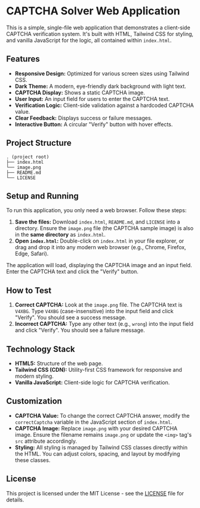 # CAPTCHA Solver Web Application

This is a simple, single-file web application that demonstrates a client-side CAPTCHA verification system. It's built with HTML, Tailwind CSS for styling, and vanilla JavaScript for the logic, all contained within `index.html`.

## Features

*   **Responsive Design:** Optimized for various screen sizes using Tailwind CSS.
*   **Dark Theme:** A modern, eye-friendly dark background with light text.
*   **CAPTCHA Display:** Shows a static CAPTCHA image.
*   **User Input:** An input field for users to enter the CAPTCHA text.
*   **Verification Logic:** Client-side validation against a hardcoded CAPTCHA value.
*   **Clear Feedback:** Displays success or failure messages.
*   **Interactive Button:** A circular "Verify" button with hover effects.

## Project Structure

```
. (project root)
├── index.html
└── image.png
├── README.md
└── LICENSE
```

## Setup and Running

To run this application, you only need a web browser. Follow these steps:

1.  **Save the files:** Download `index.html`, `README.md`, and `LICENSE` into a directory. Ensure the `image.png` file (the CAPTCHA sample image) is also in the **same directory** as `index.html`.
2.  **Open `index.html`:** Double-click on `index.html` in your file explorer, or drag and drop it into any modern web browser (e.g., Chrome, Firefox, Edge, Safari).

The application will load, displaying the CAPTCHA image and an input field. Enter the CAPTCHA text and click the "Verify" button.

## How to Test

1.  **Correct CAPTCHA:** Look at the `image.png` file. The CAPTCHA text is `V4XBG`. Type `V4XBG` (case-insensitive) into the input field and click "Verify". You should see a success message.
2.  **Incorrect CAPTCHA:** Type any other text (e.g., `wrong`) into the input field and click "Verify". You should see a failure message.

## Technology Stack

*   **HTML5:** Structure of the web page.
*   **Tailwind CSS (CDN):** Utility-first CSS framework for responsive and modern styling.
*   **Vanilla JavaScript:** Client-side logic for CAPTCHA verification.

## Customization

*   **CAPTCHA Value:** To change the correct CAPTCHA answer, modify the `correctCaptcha` variable in the JavaScript section of `index.html`.
*   **CAPTCHA Image:** Replace `image.png` with your desired CAPTCHA image. Ensure the filename remains `image.png` or update the `<img>` tag's `src` attribute accordingly.
*   **Styling:** All styling is managed by Tailwind CSS classes directly within the HTML. You can adjust colors, spacing, and layout by modifying these classes.

## License

This project is licensed under the MIT License - see the [LICENSE](LICENSE) file for details.